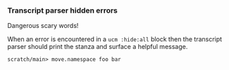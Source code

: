 ### Transcript parser hidden errors

Dangerous scary words!

When an error is encountered in a `ucm :hide:all` block
then the transcript parser should print the stanza
and surface a helpful message.

``` ucm :hide:all
scratch/main> move.namespace foo bar
```
